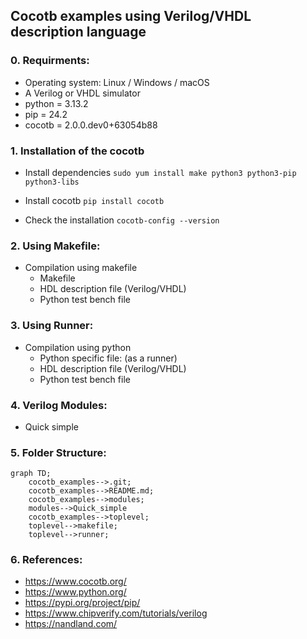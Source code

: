 ## Cocotb examples using Verilog/VHDL description language

### 0. Requirments:  
- Operating system: Linux / Windows / macOS
- A Verilog or VHDL simulator
- python = 3.13.2
- pip = 24.2
- cocotb = 2.0.0.dev0+63054b88

### 1. Installation of the cocotb
* Install dependencies
` sudo yum install make python3 python3-pip python3-libs `

* Install cocotb
` pip install cocotb `

*  Check the installation
`cocotb-config --version`

### 2. Using Makefile:  
* Compilation using makefile
    - Makefile
    - HDL description file (Verilog/VHDL)
    - Python test bench file

### 3. Using Runner:  
* Compilation using python
    - Python specific file: (as a runner)
    - HDL description file (Verilog/VHDL)
    - Python test bench file

### 4. Verilog Modules:
*  Quick simple

### 5. Folder Structure:

```mermaid 
graph TD;
    cocotb_examples-->.git;
    cocotb_examples-->README.md;
    cocotb_examples-->modules;
    modules-->Quick_simple
    cocotb_examples-->toplevel;
    toplevel-->makefile;
    toplevel-->runner;
```

### 6. References:
* https://www.cocotb.org/
* https://www.python.org/
* https://pypi.org/project/pip/
* https://www.chipverify.com/tutorials/verilog
* https://nandland.com/

